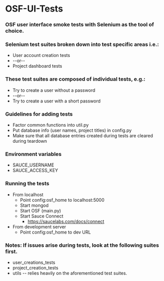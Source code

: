 OSF-UI-Tests
============

### OSF user interface smoke tests with Selenium as the tool of choice.

### Selenium test suites broken down into test specific areas i.e.:
* User account creation tests 
* --or--
* Project dashboard tests
    
### These test suites are composed of individual tests, e.g.:
* Try to create a user without a password
* --or--
* Try to create a user with a short password

### Guidelines for adding tests
* Factor common functions into util.py
* Put database info (user names, project titles) in config.py
* Make sure that all database entries created during tests are cleared during teardown

### Environment variables
* SAUCE_USERNAME
* SAUCE_ACCESS_KEY

### Running the tests
* From localhost
    * Point config:osf_home to localhost:5000
    * Start mongod
    * Start OSF (main.py)
    * Start Sauce Connect
        * https://saucelabs.com/docs/connect
* From development server
    * Point config:osf_home to dev URL
 
### Notes: If issues arise during tests, look at the following suites first.
* user_creations_tests
* project_creation_tests
* utils -- relies heavily on the aforementioned test suites.
